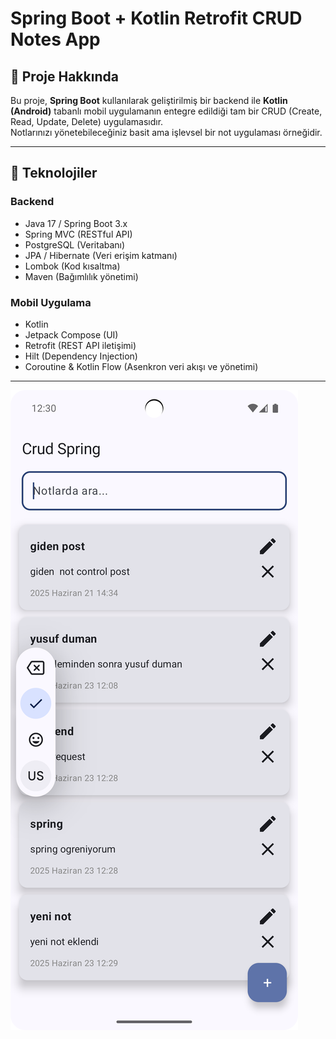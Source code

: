 # Spring Boot + Kotlin Retrofit CRUD Notes App

## 📱 Proje Hakkında

Bu proje, **Spring Boot** kullanılarak geliştirilmiş bir backend ile **Kotlin (Android)** tabanlı mobil uygulamanın entegre edildiği tam bir CRUD (Create, Read, Update, Delete) uygulamasıdır.  
Notlarınızı yönetebileceğiniz basit ama işlevsel bir not uygulaması örneğidir.

---

## 🚀 Teknolojiler

### Backend
- Java 17 / Spring Boot 3.x
- Spring MVC (RESTful API)
- PostgreSQL (Veritabanı)
- JPA / Hibernate (Veri erişim katmanı)
- Lombok (Kod kısaltma)
- Maven (Bağımlılık yönetimi)

### Mobil Uygulama
- Kotlin
- Jetpack Compose (UI)
- Retrofit (REST API iletişimi)
- Hilt (Dependency Injection)
- Coroutine & Kotlin Flow (Asenkron veri akışı ve yönetimi)
---


![image alt](https://github.com/dumanYusuf/SpringCrudNotes/blob/master/s1.png?raw=true)
